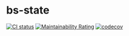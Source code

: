 # bs-state

[![CI status][github-actions-image]][github-actions-link]
[![Maintainability Rating][sonarcloud-image]][sonarcloud-link]
[![codecov][codecov-image]][codecov-link]

[github-actions-image]: https://github.com/blindfoldedsurgery/bs-state/actions/workflows/workflow.yml/badge.svg
[github-actions-link]: https://github.com/blindfoldedsurgery/bs-state/actions/workflows/workflow.yml

[sonarcloud-image]: https://sonarcloud.io/api/project_badges/measure?project=BlindfoldedSurgery_bs-state&metric=sqale_rating
[sonarcloud-link]: https://sonarcloud.io/summary/new_code?id=BlindfoldedSurgery_bs-state

[codecov-image]: https://codecov.io/gh/BlindfoldedSurgery/bs-state/graph/badge.svg?token=BT5OY4VJ3P
[codecov-link]: https://codecov.io/gh/BlindfoldedSurgery/bs-state
